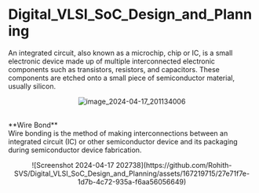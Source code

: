 # Digital_VLSI_SoC_Design_and_Planning
An integrated circuit, also known as a microchip, chip or IC, is a small electronic device made up of multiple interconnected electronic components such as transistors, resistors, and capacitors. These components are etched onto a small piece of semiconductor material, usually silicon.
<br> <p align="center">
  ![image_2024-04-17_201134006](https://github.com/Rohith-SVS/Digital_VLSI_SoC_Design_and_Planning/assets/167219715/d5715b1e-b7e8-4316-8e54-7e260cbd26c8)
</p>
<br> **Wire Bond**
<br>Wire bonding is the method of making interconnections between an integrated circuit (IC) or other semiconductor device and its packaging during semiconductor device fabrication. 
<br> <p align="center">
  ![Screenshot 2024-04-17 202738](https://github.com/Rohith-SVS/Digital_VLSI_SoC_Design_and_Planning/assets/167219715/27e71f7e-1d7b-4c72-935a-f6aa56056649)
</p>
